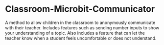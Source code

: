 # Classroom-Microbit-Communicator
A method to allow children in the classroom to anonymously communicate with their teacher. Includes features such as sending number inputs to show your understanding of a topic. Also includes a feature that can let the teacher know when a student feels uncomfortable or does not understand.
